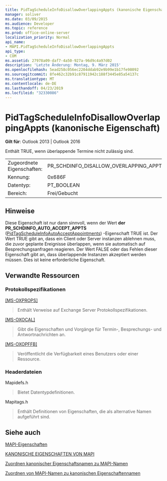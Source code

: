 ```yaml
---
title: PidTagScheduleInfoDisallowOverlappingAppts (kanonische Eigenschaft)
manager: soliver
ms.date: 03/09/2015
ms.audience: Developer
ms.topic: reference
ms.prod: office-online-server
localization_priority: Normal
api_name:
- MAPI.PidTagScheduleInfoDisallowOverlappingAppts
api_type:
- COM
ms.assetid: 27978a09-daf7-4a50-927a-96d9c4a97d02
description: 'Letzte Änderung: Montag, 9. März 2015'
ms.openlocfilehash: 5ead258c056ec2204ddab92e9b99e1b17fe98092
ms.sourcegitcommit: 8fe462c32b91c87911942c188f3445e85a54137c
ms.translationtype: MT
ms.contentlocale: de-DE
ms.lasthandoff: 04/23/2019
ms.locfileid: "32330086"
---
```

# <a name="pidtagscheduleinfodisallowoverlappingappts-canonical-property"></a>PidTagScheduleInfoDisallowOverlappingAppts (kanonische Eigenschaft)

  
  
**Gilt für**: Outlook 2013 | Outlook 2016 
  
Enthält TRUE, wenn überlappende Termine nicht zulässig sind.
  
|||
|:-----|:-----|
|Zugeordnete Eigenschaften:  <br/> |PR_SCHDINFO_DISALLOW_OVERLAPPING_APPTS  <br/> |
|Kennung:  <br/> |0x686F  <br/> |
|Datentyp:  <br/> |PT_BOOLEAN  <br/> |
|Bereich:  <br/> |Frei/Gebucht  <br/> |
   
## <a name="remarks"></a>Hinweise

Diese Eigenschaft ist nur dann sinnvoll, wenn der Wert **der PR_SCHDINFO_AUTO_ACCEPT_APPTS** ([PidTagScheduleInfoAutoAcceptAppointments](pidtagscheduleinfoautoacceptappointments-canonical-property.md)) -Eigenschaft TRUE ist. Der Wert TRUE gibt an, dass ein Client oder Server instanzen ablehnen muss, die zuvor geplante Ereignisse überlappen, wenn sie automatisch auf Besprechungsanfragen reagieren. Der Wert FALSE oder das Fehlen dieser Eigenschaft gibt an, dass überlappende Instanzen akzeptiert werden müssen. Dies ist keine erforderliche Eigenschaft.
  
## <a name="related-resources"></a>Verwandte Ressourcen

### <a name="protocol-specifications"></a>Protokollspezifikationen

[[MS-OXPROPS]](https://msdn.microsoft.com/library/f6ab1613-aefe-447d-a49c-18217230b148%28Office.15%29.aspx)
  
> Enthält Verweise auf Exchange Server Protokollspezifikationen.
    
[[MS-OXOCAL]](https://msdn.microsoft.com/library/09861fde-c8e4-4028-9346-e7c214cfdba1%28Office.15%29.aspx)
  
> Gibt die Eigenschaften und Vorgänge für Termin-, Besprechungs- und Antwortnachrichten an.
    
[[MS-OXOPFFB]](https://msdn.microsoft.com/library/1a527299-7211-4d27-a74c-b69bd0746320%28Office.15%29.aspx)
  
> Veröffentlicht die Verfügbarkeit eines Benutzers oder einer Ressource.
    
### <a name="header-files"></a>Headerdateien

Mapidefs.h
  
> Bietet Datentypdefinitionen.
    
Mapitags.h
  
> Enthält Definitionen von Eigenschaften, die als alternative Namen aufgeführt sind.
    
## <a name="see-also"></a>Siehe auch



[MAPI-Eigenschaften](mapi-properties.md)
  
[KANONISCHE EIGENSCHAFTEN VON MAPI](mapi-canonical-properties.md)
  
[Zuordnen kanonischer Eigenschaftsnamen zu MAPI-Namen](mapping-canonical-property-names-to-mapi-names.md)
  
[Zuordnen von MAPI-Namen zu kanonischen Eigenschaftennamen](mapping-mapi-names-to-canonical-property-names.md)

